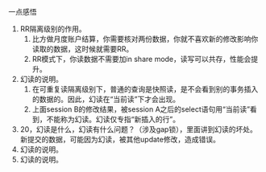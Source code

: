 一点感悟

1. RR隔离级别的作用。
   1. 比方做月度账户结算，你需要核对两份数据，你就不喜欢新的修改影响你读取的数据，这时候就需要RR。
   2. RR模式下，你读数据不需要加in share mode，读写可以共存，性能会提升。
2. 幻读的说明。
   1. 在可重复读隔离级别下，普通的查询是快照读，是不会看到别的事务插入的数据的。因此，幻读在“当前读”下才会出现。
   2. 上面session B的修改结果，被session A之后的select语句用“当前读”看到，不能称为幻读。幻读仅专指“新插入的行”。
2. 20，幻读是什么，幻读有什么问题？（涉及gap锁），里面讲到幻读的坏处。新提交的数据，可能因为幻读，被其他update修改，造成错误。
2. 幻读的说明。
2. 幻读的说明。